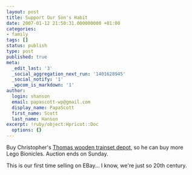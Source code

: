```yaml
---
layout: post
title: Support Our Son's Habit
date: 2007-01-12 21:50:31.000000000 +01:00
categories:
- family
tags: []
status: publish
type: post
published: true
meta:
  _edit_last: '3'
  _social_aggregation_next_run: '1401628945'
  _social_notify: '1'
  _wpcom_is_markdown: '1'
author:
  login: shanson
  email: papascott-wp@gmail.com
  display_name: PapaScott
  first_name: Scott
  last_name: Hanson
excerpt: !ruby/object:Hpricot::Doc
  options: {}
---
```

<p>Buy Christopher's <a href="http://cgi.ebay.de/ws/eBayISAPI.dll?ViewItem&amp;item=320069169842">Thomas wooden trainset depot</a>, so he can buy more Lego Bionicles. Auction ends on Sunday.</p>
<p>This is our first time selling on EBay... I know, we're just so 20th century.</p>
